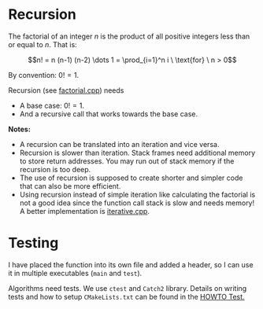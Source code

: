 # Recursion

The factorial of an integer $n$
is the product of all positive integers less than or equal to $n$.
That is:

$$n! = n (n-1) (n-2) \dots 1 = \prod_{i=1}^n i \ \text{for} \ n > 0$$

By convention: $0! = 1$.


Recursion (see [factorial.cpp](factorial.cpp)) needs

* A base case: $0! = 1$.
* And a recursive call that works towards the base case.

**Notes:** 

* A recursion can be translated into an iteration and vice versa. 
* Recursion is slower than iteration. Stack frames need additional memory 
  to store return addresses. You may run out of stack memory if the recursion is too deep. 
* The use of recursion is supposed to create 
  shorter and simpler code that can also be more efficient.
* Using recursion instead of simple iteration like calculating the factorial
  is not a good idea since the function call stack is slow and needs memory! A better implementation is [iterative.cpp](iterative.cpp).

# Testing

I have placed the function into its own file and added a header, so I can use it in multiple 
executables (`main` and `test`).

Algorithms need tests. We use `ctest` and `Catch2` library. Details on writing tests and how to setup `CMakeLists.txt` can be found in the [HOWTO Test.](../../HOWTO_test.md)
